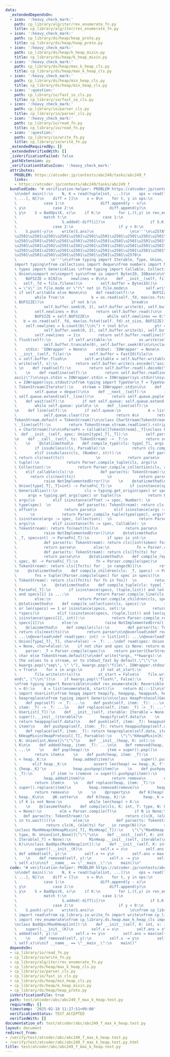 ```yaml
---
data:
  _extendedDependsOn:
  - icon: ':heavy_check_mark:'
    path: cp_library/alg/iter/rev_enumerate_fn.py
    title: cp_library/alg/iter/rev_enumerate_fn.py
  - icon: ':heavy_check_mark:'
    path: cp_library/ds/heap/heap_proto.py
    title: cp_library/ds/heap/heap_proto.py
  - icon: ':heavy_check_mark:'
    path: cp_library/ds/heap/k_heap_mixin.py
    title: cp_library/ds/heap/k_heap_mixin.py
  - icon: ':heavy_check_mark:'
    path: cp_library/ds/heap/max_k_heap_cls.py
    title: cp_library/ds/heap/max_k_heap_cls.py
  - icon: ':heavy_check_mark:'
    path: cp_library/ds/heap/min_heap_cls.py
    title: cp_library/ds/heap/min_heap_cls.py
  - icon: ':question:'
    path: cp_library/io/fast_io_cls.py
    title: cp_library/io/fast_io_cls.py
  - icon: ':heavy_check_mark:'
    path: cp_library/io/parser_cls.py
    title: cp_library/io/parser_cls.py
  - icon: ':heavy_check_mark:'
    path: cp_library/io/read_fn.py
    title: cp_library/io/read_fn.py
  - icon: ':question:'
    path: cp_library/io/write_fn.py
    title: cp_library/io/write_fn.py
  _extendedRequiredBy: []
  _extendedVerifiedWith: []
  _isVerificationFailed: false
  _pathExtension: py
  _verificationStatusIcon: ':heavy_check_mark:'
  attributes:
    PROBLEM: https://atcoder.jp/contests/abc249/tasks/abc249_f
    links:
    - https://atcoder.jp/contests/abc249/tasks/abc249_f
  bundledCode: "# verification-helper: PROBLEM https://atcoder.jp/contests/abc249/tasks/abc249_f\n\
    \n\ndef main():\n    N, K = read(tuple[int, ...])\n    ops = read(list[tuple[int,\
    \ ...], N])\n    diff = []\n    x = 0\n    for t, y in ops:\n        match t:\n\
    \            case 1:\n                diff.append(y - x)\n                x =\
    \ y\n            case 2:\n                diff.append(y)\n                x +=\
    \ y\n    S = BadOps(K, x)\n    if K:\n        for i,(t,y) in rev_enumerate(ops):\n\
    \            match t:\n                case 1:\n                    S.K -= 1\n\
    \                    S.added(-diff[i])\n                    if S.K == 0: break\n\
    \                case 2:\n                    if y < 0:\n                    \
    \    S.push(-y)\n    write(S.ans)\n                \n\n'''\n\u257A\u2501\u2501\
    \u2501\u2501\u2501\u2501\u2501\u2501\u2501\u2501\u2501\u2501\u2501\u2501\u2501\
    \u2501\u2501\u2501\u2501\u2501\u2501\u2501\u2501\u2501\u2501\u2501\u2501\u2501\
    \u2501\u2501\u2501\u2501\u2501\u2501\u2501\u2501\u2501\u2501\u2501\u2501\u2501\
    \u2501\u2501\u2501\u2501\u2501\u2501\u2501\u2501\u2501\u2501\u2501\u2501\u2501\
    \u2501\u2501\u2501\u2501\u2501\u2501\u2501\u2501\u2578\n             https://kobejean.github.io/cp-library\
    \               \n'''\n\nfrom typing import Iterable, Type, Union, overload\n\
    import typing\nfrom collections import deque\nfrom numbers import Number\nfrom\
    \ types import GenericAlias \nfrom typing import Callable, Collection, Iterator,\
    \ Union\nimport os\nimport sys\nfrom io import BytesIO, IOBase\n\n\nclass FastIO(IOBase):\n\
    \    BUFSIZE = 8192\n    newlines = 0\n\n    def __init__(self, file):\n     \
    \   self._fd = file.fileno()\n        self.buffer = BytesIO()\n        self.writable\
    \ = \"x\" in file.mode or \"r\" not in file.mode\n        self.write = self.buffer.write\
    \ if self.writable else None\n\n    def read(self):\n        BUFSIZE = self.BUFSIZE\n\
    \        while True:\n            b = os.read(self._fd, max(os.fstat(self._fd).st_size,\
    \ BUFSIZE))\n            if not b:\n                break\n            ptr = self.buffer.tell()\n\
    \            self.buffer.seek(0, 2), self.buffer.write(b), self.buffer.seek(ptr)\n\
    \        self.newlines = 0\n        return self.buffer.read()\n\n    def readline(self):\n\
    \        BUFSIZE = self.BUFSIZE\n        while self.newlines == 0:\n         \
    \   b = os.read(self._fd, max(os.fstat(self._fd).st_size, BUFSIZE))\n        \
    \    self.newlines = b.count(b\"\\n\") + (not b)\n            ptr = self.buffer.tell()\n\
    \            self.buffer.seek(0, 2), self.buffer.write(b), self.buffer.seek(ptr)\n\
    \        self.newlines -= 1\n        return self.buffer.readline()\n\n    def\
    \ flush(self):\n        if self.writable:\n            os.write(self._fd, self.buffer.getvalue())\n\
    \            self.buffer.truncate(0), self.buffer.seek(0)\n\n\nclass IOWrapper(IOBase):\n\
    \    stdin: 'IOWrapper' = None\n    stdout: 'IOWrapper' = None\n    \n    def\
    \ __init__(self, file):\n        self.buffer = FastIO(file)\n        self.flush\
    \ = self.buffer.flush\n        self.writable = self.buffer.writable\n\n    def\
    \ write(self, s):\n        return self.buffer.write(s.encode(\"ascii\"))\n   \
    \ \n    def read(self):\n        return self.buffer.read().decode(\"ascii\")\n\
    \    \n    def readline(self):\n        return self.buffer.readline().decode(\"\
    ascii\")\n\nsys.stdin = IOWrapper.stdin = IOWrapper(sys.stdin)\nsys.stdout = IOWrapper.stdout\
    \ = IOWrapper(sys.stdout)\nfrom typing import TypeVar\n_T = TypeVar('T')\n\nclass\
    \ TokenStream(Iterator):\n    stream = IOWrapper.stdin\n\n    def __init__(self):\n\
    \        self.queue = deque()\n\n    def __next__(self):\n        if not self.queue:\
    \ self.queue.extend(self._line())\n        return self.queue.popleft()\n    \n\
    \    def wait(self):\n        if not self.queue: self.queue.extend(self._line())\n\
    \        while self.queue: yield\n \n    def _line(self):\n        return TokenStream.stream.readline().split()\n\
    \n    def line(self):\n        if self.queue:\n            A = list(self.queue)\n\
    \            self.queue.clear()\n            return A\n        return self._line()\n\
    TokenStream.default = TokenStream()\n\nclass CharStream(TokenStream):\n    def\
    \ _line(self):\n        return TokenStream.stream.readline().rstrip()\nCharStream.default\
    \ = CharStream()\n\n\nParseFn = Callable[[TokenStream],_T]\nclass Parser:\n  \
    \  def __init__(self, spec: Union[type[_T],_T]):\n        self.parse = Parser.compile(spec)\n\
    \n    def __call__(self, ts: TokenStream) -> _T:\n        return self.parse(ts)\n\
    \    \n    @staticmethod\n    def compile_type(cls: type[_T], args = ()) -> _T:\n\
    \        if issubclass(cls, Parsable):\n            return cls.compile(*args)\n\
    \        elif issubclass(cls, (Number, str)):\n            def parse(ts: TokenStream):\
    \ return cls(next(ts))              \n            return parse\n        elif issubclass(cls,\
    \ tuple):\n            return Parser.compile_tuple(cls, args)\n        elif issubclass(cls,\
    \ Collection):\n            return Parser.compile_collection(cls, args)\n    \
    \    elif callable(cls):\n            def parse(ts: TokenStream):\n          \
    \      return cls(next(ts))              \n            return parse\n        else:\n\
    \            raise NotImplementedError()\n    \n    @staticmethod\n    def compile(spec:\
    \ Union[type[_T],_T]=int) -> ParseFn[_T]:\n        if isinstance(spec, (type,\
    \ GenericAlias)):\n            cls = typing.get_origin(spec) or spec\n       \
    \     args = typing.get_args(spec) or tuple()\n            return Parser.compile_type(cls,\
    \ args)\n        elif isinstance(offset := spec, Number): \n            cls =\
    \ type(spec)  \n            def parse(ts: TokenStream): return cls(next(ts)) +\
    \ offset\n            return parse\n        elif isinstance(args := spec, tuple):\
    \      \n            return Parser.compile_tuple(type(spec), args)\n        elif\
    \ isinstance(args := spec, Collection):  \n            return Parser.compile_collection(type(spec),\
    \ args)\n        elif isinstance(fn := spec, Callable): \n            def parse(ts:\
    \ TokenStream): return fn(next(ts))\n            return parse\n        else:\n\
    \            raise NotImplementedError()\n\n    @staticmethod\n    def compile_line(cls:\
    \ _T, spec=int) -> ParseFn[_T]:\n        if spec is int:\n            fn = Parser.compile(spec)\n\
    \            def parse(ts: TokenStream): return cls([int(token) for token in ts.line()])\n\
    \            return parse\n        else:\n            fn = Parser.compile(spec)\n\
    \            def parse(ts: TokenStream): return cls([fn(ts) for _ in ts.wait()])\n\
    \            return parse\n\n    @staticmethod\n    def compile_repeat(cls: _T,\
    \ spec, N) -> ParseFn[_T]:\n        fn = Parser.compile(spec)\n        def parse(ts:\
    \ TokenStream): return cls([fn(ts) for _ in range(N)])\n        return parse\n\
    \n    @staticmethod\n    def compile_children(cls: _T, specs) -> ParseFn[_T]:\n\
    \        fns = tuple((Parser.compile(spec) for spec in specs))\n        def parse(ts:\
    \ TokenStream): return cls([fn(ts) for fn in fns])  \n        return parse\n \
    \           \n    @staticmethod\n    def compile_tuple(cls: type[_T], specs) ->\
    \ ParseFn[_T]:\n        if isinstance(specs, (tuple,list)) and len(specs) == 2\
    \ and specs[1] is ...:\n            return Parser.compile_line(cls, specs[0])\n\
    \        else:\n            return Parser.compile_children(cls, specs)\n\n   \
    \ @staticmethod\n    def compile_collection(cls, specs):\n        if not specs\
    \ or len(specs) == 1 or isinstance(specs, set):\n            return Parser.compile_line(cls,\
    \ *specs)\n        elif (isinstance(specs, (tuple,list)) and len(specs) == 2 and\
    \ isinstance(specs[1], int)):\n            return Parser.compile_repeat(cls, specs[0],\
    \ specs[1])\n        else:\n            raise NotImplementedError()\n\nclass Parsable:\n\
    \    @classmethod\n    def compile(cls):\n        def parser(ts: TokenStream):\
    \ return cls(next(ts))\n        return parser\n\n@overload\ndef read() -> Iterable[int]:\
    \ ...\n@overload\ndef read(spec: int) -> list[int]: ...\n@overload\ndef read(spec:\
    \ Union[Type[_T],_T], char=False) -> _T: ...\ndef read(spec: Union[Type[_T],_T]\
    \ = None, char=False):\n    if not char and spec is None: return map(int, TokenStream.default.line())\n\
    \    parser: _T = Parser.compile(spec)\n    return parser(CharStream.default if\
    \ char else TokenStream.default)\n\ndef write(*args, **kwargs):\n    \"\"\"Prints\
    \ the values to a stream, or to stdout_fast by default.\"\"\"\n    sep, file =\
    \ kwargs.pop(\"sep\", \" \"), kwargs.pop(\"file\", IOWrapper.stdout)\n    at_start\
    \ = True\n    for x in args:\n        if not at_start:\n            file.write(sep)\n\
    \        file.write(str(x))\n        at_start = False\n    file.write(kwargs.pop(\"\
    end\", \"\\n\"))\n    if kwargs.pop(\"flush\", False):\n        file.flush()\n\
    \nfrom typing import Reversible\n\ndef rev_enumerate(A: Reversible, start: int\
    \ = 0):\n    A = list(enumerate(A, start))\n    return A[::-1]\n\n\nfrom collections\
    \ import UserList\nfrom heapq import heapify, heappop, heappush, heappushpop,\
    \ heapreplace\nfrom typing import Generic\n\nclass HeapProtocol(Generic[_T]):\n\
    \    def pop(self) -> _T: ...\n    def push(self, item: _T): ...\n    def pushpop(self,\
    \ item: _T) -> _T: ...\n    def replace(self, item: _T) -> _T: ...\n\nclass MinHeap(HeapProtocol[_T],\
    \ UserList[_T]):\n    def __init__(self, iterable: Iterable = None):\n       \
    \ super().__init__(iterable)\n        heapify(self.data)\n    \n    def pop(self):\
    \ return heappop(self.data)\n    def push(self, item: _T): heappush(self.data,\
    \ item)\n    def pushpop(self, item: _T): return heappushpop(self.data, item)\n\
    \    def replace(self, item: _T): return heapreplace(self.data, item)\n\n\nclass\
    \ KHeapMixin(HeapProtocol[_T], Parsable):\n    \"\"\"KHeapMixin[K: int, T: type,\
    \ N: Union[int,None]]\"\"\"\n    def __init__(heap, K: int):\n        heap.K =\
    \ K\n\n    def added(heap, item: _T): ...\n\n    def removed(heap, item: _T):\
    \ ...\n    \n    def pop(heap):\n        item = super().pop()\n        heap.removed(item)\n\
    \        return item\n    \n    def push(heap, item: _T):\n        if len(heap)\
    \ < heap._K:\n            heap.added(item)\n            super().push(item)\n \
    \       elif heap._K:\n            assert len(heap) == heap._K, f'{len(heap)=}\
    \ {heap._K}'\n            heap.pushpop(item)\n    \n    def pushpop(heap, item:\
    \ _T):\n        if item != (remove := super().pushpop(item)):\n            heap.removed(remove)\n\
    \            heap.added(item)\n            return remove\n        else:\n    \
    \        return item\n    \n    def replace(heap, item: _T):\n        remove =\
    \ super().replace(item)\n        heap.removed(remove)\n        heap.added(item)\n\
    \        return remove\n    \n    \n    @property\n    def K(heap):\n        return\
    \ heap._K\n\n    @K.setter\n    def K(heap, K):\n        heap._K = K\n       \
    \ if K is not None:\n            while len(heap) > K:\n                heap.pop()\n\
    \    \n    @classmethod\n    def compile(cls, K: int, T: type, N: Union[int,None]\
    \ = None):\n        elm = Parser.compile(T)\n        if N is None:\n         \
    \   def parse(ts: TokenStream):\n                return cls(K, (elm(ts) for _\
    \ in ts.wait()))\n        else:\n            def parse(ts: TokenStream):\n   \
    \             return cls(K, (elm(ts) for _ in range(N)))\n        return parse\n\
    \nclass MaxKHeap(KHeapMixin[_T], MinHeap[_T]):\n    \"\"\"MaxKHeap[K: int, T:\
    \ type, N: Union[int,None]]\"\"\"\n\n    def __init__(self, K: int, iterable:\
    \ Iterable[_T] = None):\n        MinHeap.__init__(self, iterable)\n        KHeapMixin.__init__(self,\
    \ K)\n\nclass BadOps(MaxKHeap[int]):\n    def __init__(self, K: int, x: int):\n\
    \        super().__init__(K)\n        self.x = x\n        self.ans = x\n\n   \
    \ def added(self, y):\n        self.x += y\n        self.ans = max(self.ans, self.x)\n\
    \    \n    def removed(self, y):\n        self.x -= y\n        self.ans = max(self.ans,\
    \ self.x)\n\nif __name__ == \"__main__\":\n    main()\n"
  code: "# verification-helper: PROBLEM https://atcoder.jp/contests/abc249/tasks/abc249_f\n\
    \n\ndef main():\n    N, K = read(tuple[int, ...])\n    ops = read(list[tuple[int,\
    \ ...], N])\n    diff = []\n    x = 0\n    for t, y in ops:\n        match t:\n\
    \            case 1:\n                diff.append(y - x)\n                x =\
    \ y\n            case 2:\n                diff.append(y)\n                x +=\
    \ y\n    S = BadOps(K, x)\n    if K:\n        for i,(t,y) in rev_enumerate(ops):\n\
    \            match t:\n                case 1:\n                    S.K -= 1\n\
    \                    S.added(-diff[i])\n                    if S.K == 0: break\n\
    \                case 2:\n                    if y < 0:\n                    \
    \    S.push(-y)\n    write(S.ans)\n                \n\nfrom cp_library.io.read_fn\
    \ import read\nfrom cp_library.io.write_fn import write\nfrom cp_library.alg.iter.rev_enumerate_fn\
    \ import rev_enumerate\nfrom cp_library.ds.heap.max_k_heap_cls import MaxKHeap\n\
    \nclass BadOps(MaxKHeap[int]):\n    def __init__(self, K: int, x: int):\n    \
    \    super().__init__(K)\n        self.x = x\n        self.ans = x\n\n    def\
    \ added(self, y):\n        self.x += y\n        self.ans = max(self.ans, self.x)\n\
    \    \n    def removed(self, y):\n        self.x -= y\n        self.ans = max(self.ans,\
    \ self.x)\n\nif __name__ == \"__main__\":\n    main()"
  dependsOn:
  - cp_library/io/read_fn.py
  - cp_library/io/write_fn.py
  - cp_library/alg/iter/rev_enumerate_fn.py
  - cp_library/ds/heap/max_k_heap_cls.py
  - cp_library/io/parser_cls.py
  - cp_library/io/fast_io_cls.py
  - cp_library/ds/heap/min_heap_cls.py
  - cp_library/ds/heap/k_heap_mixin.py
  - cp_library/ds/heap/heap_proto.py
  isVerificationFile: true
  path: test/atcoder/abc/abc249_f_max_k_heap.test.py
  requiredBy: []
  timestamp: '2025-02-18 11:27:51+09:00'
  verificationStatus: TEST_ACCEPTED
  verifiedWith: []
documentation_of: test/atcoder/abc/abc249_f_max_k_heap.test.py
layout: document
redirect_from:
- /verify/test/atcoder/abc/abc249_f_max_k_heap.test.py
- /verify/test/atcoder/abc/abc249_f_max_k_heap.test.py.html
title: test/atcoder/abc/abc249_f_max_k_heap.test.py
---
```

